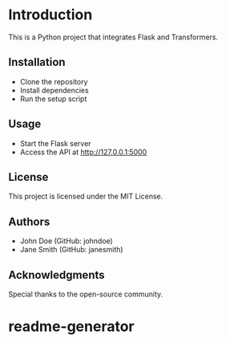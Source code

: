 
# Introduction
This is a Python project that integrates Flask and Transformers.

## Installation
- Clone the repository
- Install dependencies
- Run the setup script

## Usage
- Start the Flask server
- Access the API at http://127.0.0.1:5000

## License
This project is licensed under the MIT License.

## Authors
- John Doe (GitHub: johndoe)
- Jane Smith (GitHub: janesmith)

## Acknowledgments
Special thanks to the open-source community.
# readme-generator
